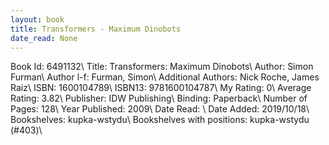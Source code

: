 ```yaml
---
layout: book
title: Transformers - Maximum Dinobots
date_read: None
---
```


Book Id: 6491132\ 
Title: Transformers: Maximum Dinobots\ 
Author: Simon Furman\ 
Author l-f: Furman, Simon\ 
Additional Authors: Nick Roche, James Raiz\ 
ISBN: 1600104789\ 
ISBN13: 9781600104787\ 
My Rating: 0\ 
Average Rating: 3.82\ 
Publisher: IDW Publishing\ 
Binding: Paperback\ 
Number of Pages: 128\ 
Year Published: 2009\ 
Date Read: \ 
Date Added: 2019/10/18\ 
Bookshelves: kupka-wstydu\ 
Bookshelves with positions: kupka-wstydu (#403)\ 

